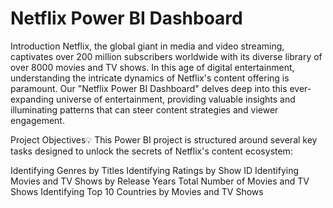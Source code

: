 # Netflix Power BI Dashboard

Introduction
Netflix, the global giant in media and video streaming, captivates over 200 million subscribers worldwide with its diverse library of over 8000 movies and TV shows. In this age of digital entertainment, understanding the intricate dynamics of Netflix's content offering is paramount. Our "Netflix Power BI Dashboard" delves deep into this ever-expanding universe of entertainment, providing valuable insights and illuminating patterns that can steer content strategies and viewer engagement.

Project Objectives💡
This Power BI project is structured around several key tasks designed to unlock the secrets of Netflix's content ecosystem:

Identifying Genres by Titles
Identifying Ratings by Show ID
Identifying Movies and TV Shows by Release Years
Total Number of Movies and TV Shows
Identifying Top 10 Countries by Movies and TV Shows
